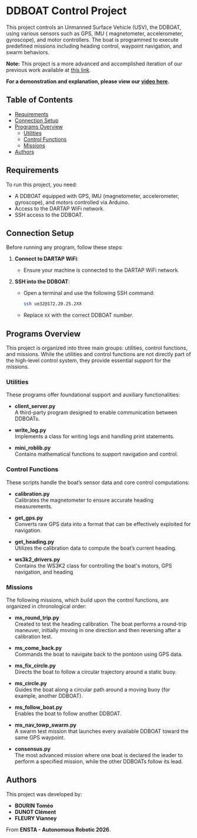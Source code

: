 # DDBOAT Control Project

This project controls an Unmanned Surface Vehicle (USV), the DDBOAT, using various sensors such as GPS, IMU (
magnetometer, accelerometer, gyroscope), and motor controllers. The boat is programmed to execute predefined missions
including heading control, waypoint navigation, and swarm behaviors.

**Note:** This project is a more advanced and accomplished iteration of our previous work available
at [this link](https://gitlab.ensta-bretagne.fr/fleuryvi/ddboatws3k).

**For a demonstration and explanation, please view our [video here](https://www.youtube.com/watch?v=n9koBU_pk7A).**

## Table of Contents

- [Requirements](#requirements)
- [Connection Setup](#connection-setup)
- [Programs Overview](#programs-overview)
    - [Utilities](#utilities)
    - [Control Functions](#control-functions)
    - [Missions](#missions)
- [Authors](#authors)

## Requirements

To run this project, you need:

- A DDBOAT equipped with GPS, IMU (magnetometer, accelerometer, gyroscope), and motors controlled via Arduino.
- Access to the DARTAP WiFi network.
- SSH access to the DDBOAT.

## Connection Setup

Before running any program, follow these steps:

1. **Connect to DARTAP WiFi**:
    - Ensure your machine is connected to the DARTAP WiFi network.

2. **SSH into the DDBOAT**:
    - Open a terminal and use the following SSH command:
      ```bash
      ssh ue32@172.20.25.2XX
      ```
    - Replace `XX` with the correct DDBOAT number.

## Programs Overview

This project is organized into three main groups: utilities, control functions, and missions. While the utilities and
control functions are not directly part of the high-level control system, they provide essential support for the
missions.

### Utilities

These programs offer foundational support and auxiliary functionalities:

- **client_server.py**  
  A third-party program designed to enable communication between DDBOATs.

- **write_log.py**  
  Implements a class for writing logs and handling print statements.

- **mini_roblib.py**  
  Contains mathematical functions to support navigation and control.

### Control Functions

These scripts handle the boat’s sensor data and core control computations:

- **calibration.py**  
  Calibrates the magnetometer to ensure accurate heading measurements.

- **get_gps.py**  
  Converts raw GPS data into a format that can be effectively exploited for navigation.

- **get_heading.py**  
  Utilizes the calibration data to compute the boat’s current heading.

- **ws3k2_drivers.py**  
  Contains the WS3K2 class for controlling the boat's motors, GPS navigation, and heading

### Missions

The following missions, which build upon the control functions, are organized in chronological order:

- **ms_round_trip.py**  
  Created to test the heading calibration. The boat performs a round-trip maneuver, initially moving in one direction
  and then reversing after a calibration test.

- **ms_come_back.py**  
  Commands the boat to navigate back to the pontoon using GPS data.

- **ms_fix_circle.py**  
  Directs the boat to follow a circular trajectory around a static buoy.

- **ms_circle.py**  
  Guides the boat along a circular path around a moving buoy (for example, another DDBOAT).

- **ms_follow_boat.py**  
  Enables the boat to follow another DDBOAT.

- **ms_nav_towp_swarm.py**  
  A swarm test mission that launches every available DDBOAT toward the same GPS waypoint.

- **consensus.py**  
  The most advanced mission where one boat is declared the leader to perform a specified mission, while the other
  DDBOATs follow its lead.

## Authors

This project was developed by:

- **BOURIN Toméo**
- **DUNOT Clément**
- **FLEURY Vianney**

From **ENSTA - Autonomous Robotic 2026**.